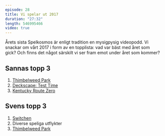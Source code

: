 ```yaml
---
episode: 28
title: Vi spelar ut 2017
duration: "27:32"
length: 546995466
video: true
---
```


Årets sista Spelkosmos är enligt tradition en mysigpysig videopodd. Vi snackar om vårt 2017 i form av en topplista: vad var bäst med året som gick? Och finns det något särskilt vi ser fram emot under året som kommer?

## Sannas topp 3

1. [Thimbelweed Park][1]
2. [Deckscape: Test Time][4]
3. [Kentucky Route Zero][2]

## Svens topp 3

1. [Switchen][3]
2. Diverse speliga utflykter
3. [Thimbelweed Park][1]

[1]: https://thimbleweedpark.com
[2]: https://kentuckyroutezero.com
[3]: https://www.nintendo.se/nintendo-switch
[4]: https://boardgamegeek.com/boardgame/218311/deckscape-test-time

